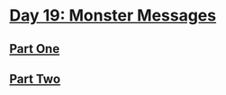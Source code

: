 # [Day 19: Monster Messages](https://adventofcode.com/2020/day/19)

## [Part One](https://adventofcode.com/2020/day/19#part1)

## [Part Two](https://adventofcode.com/2020/day/19#part2)
